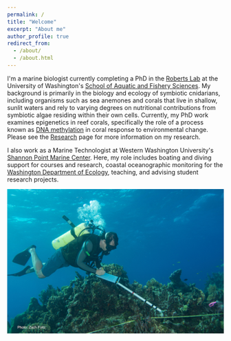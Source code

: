 ```yaml
---
permalink: /
title: "Welcome"
excerpt: "About me"
author_profile: true
redirect_from: 
  - /about/
  - /about.html
---
```


I'm a marine biologist currently completing a PhD in the [Roberts Lab](https://faculty.washington.edu/sr320/) at the University of Washington's [School of Aquatic and Fishery Sciences](https://fish.uw.edu/). My background is primarily in the biology and ecology of symbiotic cnidarians, including organisms such as sea anemones and corals that live in shallow, sunlit waters and rely to varying degrees on nutritional contributions from symbiotic algae residing within their own cells. Currently, my PhD work examines epigenetics in reef corals, specifically the role of a process known as [DNA methylation](https://en.wikipedia.org/wiki/DNA_methylation) in coral response to environmental change. Please see the [Research](https://jldimond.github.io/pubs/) page for more information on my research.

I also work as a Marine Technologist at Western Washington University's [Shannon Point Marine Center](http://www.wwu.edu/spmc/). Here, my role includes boating and diving support for courses and research, coastal oceanographic monitoring for the [Washington Department of Ecology](https://ecology.wa.gov/Research-Data/Monitoring-assessment/Puget-Sound-and-marine-monitoring), teaching, and advising student research projects.

![monitoring](/images/RMonitoring5.2016-300copy.jpg)
